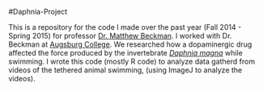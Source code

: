 #Daphnia-Project

This is a repository for the code I made over the past year (Fall 2014 - Spring 2015) for professor [Dr. Matthew Beckman](http://www.augsburg.edu/faculty/beckmanm/). I worked with Dr. Beckman at [Augsburg College](http://www.augsburg.edu). We researched how a dopaminergic drug affected the force produced by the invertebrate [_Daphnia magna_](http://en.wikipedia.org/wiki/Daphnia_magna) while swimming. I wrote this code (mostly R code) to analyze data gatherd from videos of the tethered animal swimming, (using ImageJ to analyze the videos).
